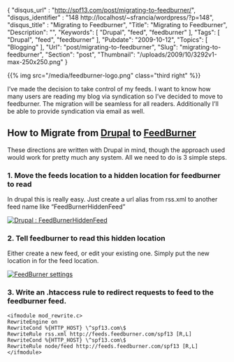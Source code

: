 {
	"disqus_url" : "http://spf13.com/post/migrating-to-feedburner/",
	"disqus_identifier" : "148 http://localhost/~sfrancia/wordpress/?p=148",
	"disqus_title" : "Migrating to Feedburner",
	"Title": "Migrating to Feedburner",
	"Description": "",
	"Keywords": [
		"Drupal",
		"feed",
		"feedburner"
	],
	"Tags": [
		"Drupal",
		"feed",
		"feedburner"
	],
	"Pubdate": "2009-10-12",
	"Topics": [
		"Blogging"
	],
	"Url": "post/migrating-to-feedburner",
	"Slug": "migrating-to-feedburner",
	"Section": "post",
	"Thumbnail": "/uploads/2009/10/3292v1-max-250x250.png"
}

{{% img src="/media/feedburner-logo.png" class="third right" %}}

I’ve made the decision to take control of my feeds. I want to know how
many users are reading my blog via syndication so I’ve decided to move to
feedburner. The migration will be seamless for all readers. Additionally
I’ll be able to provide syndication via email as well.

How to Migrate from [Drupal](http://www.drupal.org "Drupal") to [FeedBurner](http://www.feedburner.com/ "FeedBurner")
---------------------------------------------------------------------------------------------------------------------

These directions are written with Drupal in mind, though the approach
used would work for pretty much any system. All we need to do is 3
simple steps.

### 1. Move the feeds location to a hidden location for feedburner to read

In drupal this is really easy. Just create a url alias from rss.xml to
another feed name like “FeedBurnerHiddenFeed”

[![Drupal :
FeedBurnerHiddenFeed](/media/4004338853_f019ea05db.jpg)](http://www.flickr.com/photos/spf13/4004338853/ "Drupal : FeedBurnerHiddenFeed by steve.francia, on Flickr")

### 2. Tell feedburner to read this hidden location

Either create a new feed, or edit your existing one. Simply put the new
location in for the feed location.

[![FeedBurner
settings](/media/4005101754_35a6cf01e7.jpg)](http://www.flickr.com/photos/spf13/4005101754/ "FeedBurner settings by steve.francia, on Flickr")

### 3. Write an .htaccess rule to redirect requests to feed to the feedburner feed.

    <ifmodule mod_rewrite.c>
    RewriteEngine on
    RewriteCond %{HTTP_HOST} \^spf13.com\$
    RewriteRule rss.xml http://feeds.feedburner.com/spf13 [R,L]
    RewriteCond %{HTTP_HOST} \^spf13.com\$
    RewriteRule node/feed http://feeds.feedburner.com/spf13 [R,L]
    </ifmodule>


